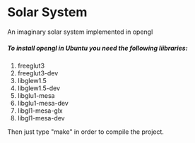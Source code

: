 # Solar System
An imaginary solar system implemented in opengl

##### To install opengl in Ubuntu you need the following liibraries:
1. freeglut3
2. freeglut3-dev
3. libglew1.5
4. libglew1.5-dev
5. libglu1-mesa
6. libglu1-mesa-dev
7. libgl1-mesa-glx
8. libgl1-mesa-dev

Then just type "make" in order to compile the project.
